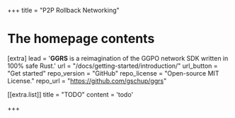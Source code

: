+++
title = "P2P Rollback Networking"

# The homepage contents
[extra]
lead = '<b>GGRS</b> is a reimagination of the GGPO network SDK written in 100% safe Rust.'
url = "/docs/getting-started/introduction/"
url_button = "Get started"
repo_version = "GitHub"
repo_license = "Open-source MIT License."
repo_url = "https://github.com/gschup/ggrs"

[[extra.list]]
title = "TODO"
content = 'todo'

+++
